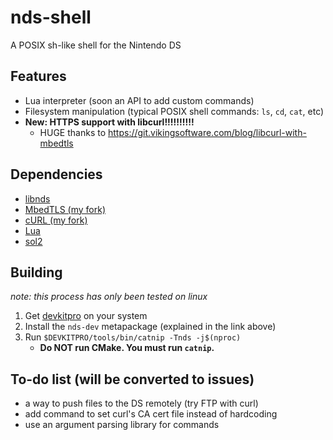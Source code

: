 # nds-shell
A POSIX sh-like shell for the Nintendo DS

## Features
- Lua interpreter (soon an API to add custom commands)
- Filesystem manipulation (typical POSIX shell commands: `ls`, `cd`, `cat`, etc)
- **New: HTTPS support with libcurl!!!!!!!!!!**
  - HUGE thanks to https://git.vikingsoftware.com/blog/libcurl-with-mbedtls

## Dependencies
- [libnds](https://github.com/devkitPro/libnds)
- [MbedTLS (my fork)](https://github.com/trustytrojan/mbedtls/tree/3.6.4-nds)
- [cURL (my fork)](https://github.com/trustytrojan/curl/tree/8.15.0-mbedtls)
- [Lua](https://lua.org)
- [sol2](https://github.com/ThePhD/sol2)

## Building
*note: this process has only been tested on linux*

1. Get [devkitpro](https://devkitpro.org/wiki/Getting_Started) on your system
2. Install the `nds-dev` metapackage (explained in the link above)
3. Run `$DEVKITPRO/tools/bin/catnip -Tnds -j$(nproc)`
	- **Do NOT run CMake. You must run `catnip`.**

## To-do list (will be converted to issues)
- a way to push files to the DS remotely (try FTP with curl)
- add command to set curl's CA cert file instead of hardcoding
- use an argument parsing library for commands
